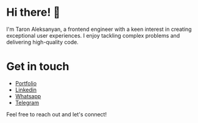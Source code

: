 # Hi there! 👋

I'm Taron Aleksanyan, a frontend engineer with a keen interest in creating exceptional user experiences. I enjoy tackling complex problems and delivering high-quality code.

# Get in touch
+ [Portfolio](https://velvety-speculoos-77041a.netlify.app/)
+ [Linkedin](https://www.linkedin.com/in/taronaleksanyan/)
+ [Whatsapp](https://wa.me/37477849904)
+ [Telegram](https://t.me/taron3)

Feel free to reach out and let's connect!
